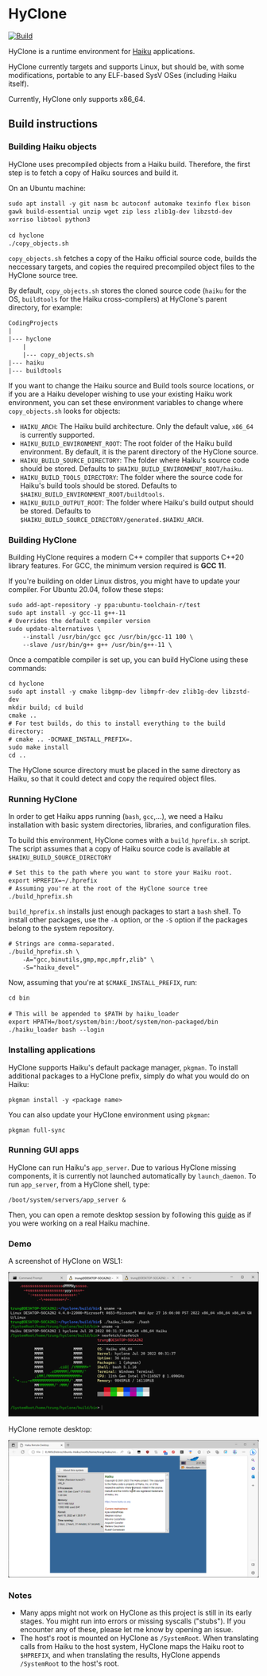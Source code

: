 # HyClone

[![Build](https://github.com/trungnt2910/hyclone/actions/workflows/build.yml/badge.svg)](https://github.com/trungnt2910/hyclone/actions/workflows/build.yml)

HyClone is a runtime environment for [Haiku](https://github.com/haiku/haiku) applications.

HyClone currently targets and supports Linux, but should be, with some modifications, portable to any ELF-based SysV OSes (including Haiku itself).

Currently, HyClone only supports x86_64.

## Build instructions

### Building Haiku objects

HyClone uses precompiled objects from a Haiku build. Therefore, the first step is to fetch a copy of Haiku sources and build it.

On an Ubuntu machine:

```
sudo apt install -y git nasm bc autoconf automake texinfo flex bison gawk build-essential unzip wget zip less zlib1g-dev libzstd-dev xorriso libtool python3

cd hyclone
./copy_objects.sh
```

`copy_objects.sh` fetches a copy of the Haiku official source code, builds the neccessary targets, and copies the required precompiled object files to the HyClone source tree.

By default, `copy_objects.sh` stores the cloned source code (`haiku` for the OS, `buildtools` for the Haiku cross-compilers) at HyClone's parent directory, for example:
```
CodingProjects
|
|--- hyclone
    |
    |--- copy_objects.sh
|--- haiku
|--- buildtools
```

If you want to change the Haiku source and Build tools source locations, or if you are a Haiku developer wishing to use your existing Haiku work environment, you can set these
environment variables to change where `copy_objects.sh` looks for objects:

- `HAIKU_ARCH`: The Haiku build architecture. Only the default value, `x86_64` is currently supported.
- `HAIKU_BUILD_ENVIRONMENT_ROOT`: The root folder of the Haiku build environment. By default, it is the parent directory of the HyClone source.
- `HAIKU_BUILD_SOURCE_DIRECTORY`: The folder where Haiku's source code should be stored. Defaults to `$HAIKU_BUILD_ENVIRONMENT_ROOT/haiku`.
- `HAIKU_BUILD_TOOLS_DIRECTORY`: The folder where the source code for Haiku's build tools should be stored. Defaults to `$HAIKU_BUILD_ENVIRONMENT_ROOT/buildtools`.
- `HAIKU_BUILD_OUTPUT_ROOT`: The folder where Haiku's build output should be stored. Defaults to `$HAIKU_BUILD_SOURCE_DIRECTORY/generated.$HAIKU_ARCH`.

### Building HyClone

Building HyClone requires a modern C++ compiler that supports C++20 library features. For GCC, the minimum version required is **GCC 11**.

If you're building on older Linux distros, you might have to update your compiler. For Ubuntu 20.04, follow these steps:

```
sudo add-apt-repository -y ppa:ubuntu-toolchain-r/test
sudo apt install -y gcc-11 g++-11
# Overrides the default compiler version
sudo update-alternatives \
    --install /usr/bin/gcc gcc /usr/bin/gcc-11 100 \
    --slave /usr/bin/g++ g++ /usr/bin/g++-11 \
```

Once a compatible compiler is set up, you can build HyClone using these commands:

```
cd hyclone
sudo apt install -y cmake libgmp-dev libmpfr-dev zlib1g-dev libzstd-dev
mkdir build; cd build
cmake ..
# For test builds, do this to install everything to the build directory:
# cmake .. -DCMAKE_INSTALL_PREFIX=.
sudo make install
cd ..
```

The HyClone source directory must be placed in the same directory as Haiku, so that it could detect and copy the required object files.

### Running HyClone

In order to get Haiku apps running (`bash`, `gcc`,...), we need a Haiku installation with basic system directories, libraries, and configuration files.

To build this environment, HyClone comes with a `build_hprefix.sh` script.
The script assumes that a copy of Haiku source code is available at `$HAIKU_BUILD_SOURCE_DIRECTORY`

```
# Set this to the path where you want to store your Haiku root.
export HPREFIX=~/.hprefix
# Assuming you're at the root of the HyClone source tree
./build_hprefix.sh
```

`build_hprefix.sh` installs just enough packages to start a `bash` shell. To install other packages, use the `-A` option, or the `-S` option if
the packages belong to the system repository.

```
# Strings are comma-separated.
./build_hprefix.sh \
    -A="gcc,binutils,gmp,mpc,mpfr,zlib" \
    -S="haiku_devel"
```

Now, assuming that you're at `$CMAKE_INSTALL_PREFIX`, run:

```
cd bin

# This will be appended to $PATH by haiku_loader
export HPATH=/boot/system/bin:/boot/system/non-packaged/bin
./haiku_loader bash --login
```

### Installing applications

HyClone supports Haiku's default package manager, `pkgman`. To install additional packages to a HyClone prefix, simply do what you would do on Haiku:

```
pkgman install -y <package name>
```

You can also update your HyClone environment using `pkgman`:

```
pkgman full-sync
```

### Running GUI apps

HyClone can run Haiku's `app_server`. Due to various HyClone missing components, it is currently not launched automatically by `launch_daemon`. To run `app_server`, from a HyClone shell, type:

```
/boot/system/servers/app_server &
```

Then, you can open a remote desktop session by following this [guide](https://discuss.haiku-os.org/t/instruction-of-using-haiku-remote-desktop/9442) as if you were working on a real Haiku machine.

### Demo

A screenshot of HyClone on WSL1:

![wsl1_hyclone](docs/bashonhaikuonubuntuonwindows.png)

HyClone remote desktop:

![desktop_hyclone](docs/abouthyclonesystem.png)

### Notes

- Many apps might not work on HyClone as this project is still in its early stages. You might run into errors or missing syscalls ("stubs"). If you encounter any of these, please let me know by opening an issue.
- The host's root is mounted on HyClone as `/SystemRoot`. When translating calls from Haiku to the host system, HyClone maps the Haiku root to `$HPREFIX`, and when translating the results, HyClone appends `/SystemRoot` to the host's root.